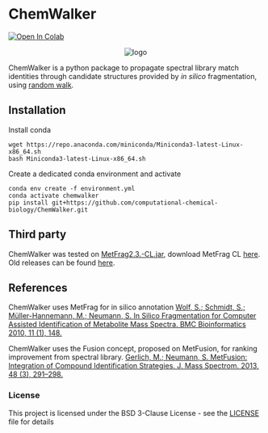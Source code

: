 # ChemWalker 
[![Open In Colab](https://colab.research.google.com/assets/colab-badge.svg)](http://colab.research.google.com/github/computational-chemical-biology/chemwalker/blob/master/basic_use_colab.ipynb)

<p align="center">
  <img src="https://github.com/computational-chemical-biology/chemwalker/blob/master/img/walker.gif" alt="logo"/>
</p>

ChemWalker is a python package to propagate spectral library match identities through candidate structures provided by _in silico_ fragmentation, using [random walk](https://github.com/jinhongjung/pyrwr).

## Installation

Install conda

```
wget https://repo.anaconda.com/miniconda/Miniconda3-latest-Linux-x86_64.sh
bash Miniconda3-latest-Linux-x86_64.sh

```
   
Create a dedicated conda environment and activate

```
conda env create -f environment.yml
conda activate chemwalker 
pip install git+https://github.com/computational-chemical-biology/ChemWalker.git
```

## Third party

ChemWalker was tested on [MetFrag2.3.-CL.jar](http://ccbl.fcfrp.usp.br/ccbl/MetFrag2.3-CL.jar), download MetFrag CL [here](https://ipb-halle.github.io/MetFrag/projects/metfragcl/). Old releases can be found [here](https://github.com/ipb-halle/MetFragRelaunched/releases).


## References

ChemWalker uses MetFrag for in silico annotation
[Wolf, S.; Schmidt, S.; Müller-Hannemann, M.; Neumann, S. In Silico Fragmentation for Computer Assisted Identification of Metabolite Mass Spectra. BMC Bioinformatics 2010, 11 (1), 148.](https://bmcbioinformatics.biomedcentral.com/articles/10.1186/1471-2105-11-148)

ChemWalker uses the Fusion concept, proposed on MetFusion, for ranking improvement from spectral library.
[Gerlich, M.; Neumann, S. MetFusion: Integration of Compound Identification Strategies. J. Mass Spectrom. 2013, 48 (3), 291–298.](https://onlinelibrary.wiley.com/doi/abs/10.1002/jms.3123)

### License

This project is licensed under the BSD 3-Clause License - see the [LICENSE](LICENSE) file for details

